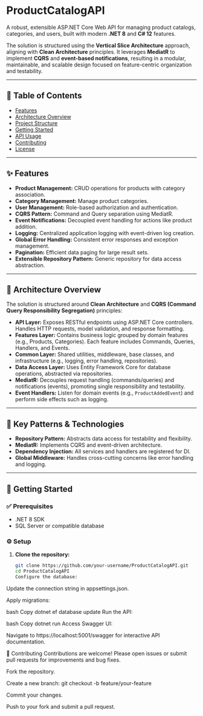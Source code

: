 # ProductCatalogAPI

A robust, extensible ASP.NET Core Web API for managing product catalogs, categories, and users, built with modern **.NET 8** and **C# 12** features.

The solution is structured using the **Vertical Slice Architecture** approach, aligning with **Clean Architecture** principles. It leverages **MediatR** to implement **CQRS** and **event-based notifications**, resulting in a modular, maintainable, and scalable design focused on feature-centric organization and testability.

---

## 📑 Table of Contents

- [Features](#features)
- [Architecture Overview](#architecture-overview)
- [Project Structure](#project-structure)
- [Getting Started](#getting-started)
- [API Usage](#api-usage)
- [Contributing](#contributing)
- [License](#license)

---

## ✨ Features

- **Product Management:** CRUD operations for products with category association.
- **Category Management:** Manage product categories.
- **User Management:** Role-based authorization and authentication.
- **CQRS Pattern:** Command and Query separation using MediatR.
- **Event Notifications:** Decoupled event handling for actions like product addition.
- **Logging:** Centralized application logging with event-driven log creation.
- **Global Error Handling:** Consistent error responses and exception management.
- **Pagination:** Efficient data paging for large result sets.
- **Extensible Repository Pattern:** Generic repository for data access abstraction.

---

## 🧱 Architecture Overview

The solution is structured around **Clean Architecture** and **CQRS (Command Query Responsibility Segregation)** principles:

- **API Layer:** Exposes RESTful endpoints using ASP.NET Core controllers. Handles HTTP requests, model validation, and response formatting.
- **Features Layer:** Contains business logic grouped by domain features (e.g., Products, Categories). Each feature includes Commands, Queries, Handlers, and Events.
- **Common Layer:** Shared utilities, middleware, base classes, and infrastructure (e.g., logging, error handling, repositories).
- **Data Access Layer:** Uses Entity Framework Core for database operations, abstracted via repositories.
- **MediatR:** Decouples request handling (commands/queries) and notifications (events), promoting single responsibility and testability.
- **Event Handlers:** Listen for domain events (e.g., `ProductAddedEvent`) and perform side effects such as logging.

---

## 🧠 Key Patterns & Technologies

- **Repository Pattern:** Abstracts data access for testability and flexibility.
- **MediatR:** Implements CQRS and event-driven architecture.
- **Dependency Injection:** All services and handlers are registered for DI.
- **Global Middleware:** Handles cross-cutting concerns like error handling and logging.

---

## 🚀 Getting Started

### ✅ Prerequisites

- .NET 8 SDK
- SQL Server or compatible database

### ⚙️ Setup

1. **Clone the repository:**

   ```bash
   git clone https://github.com/your-username/ProductCatalogAPI.git
   cd ProductCatalogAPI
   Configure the database:

Update the connection string in appsettings.json.

Apply migrations:

bash
Copy
dotnet ef database update
Run the API:

bash
Copy
dotnet run
Access Swagger UI:

Navigate to https://localhost:5001/swagger for interactive API documentation.

🤝 Contributing
Contributions are welcome! Please open issues or submit pull requests for improvements and bug fixes.

Fork the repository.

Create a new branch:
git checkout -b feature/your-feature

Commit your changes.

Push to your fork and submit a pull request.
